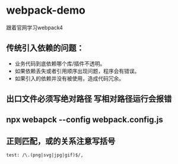 # webpack-demo
跟着官网学习webpack4
## 传统引入依赖的问题：
* 业务代码到底依赖哪个库/插件不透明。
* 如果依赖丢失或者引用顺序出现问题，程序会有错误。
* 如果引入的依赖并没有被使用，造成代码冗余。
## 出口文件必须写绝对路径 写相对路径运行会报错
## npx webapck --config webpack.config.js
## 正则匹配，或的关系注意写括号
```
test: /\.(png|svg|jpg|gif)$/,
```
